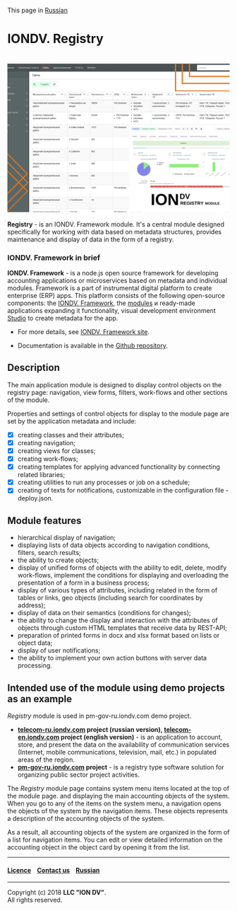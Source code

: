 This page in [Russian](/README_RU.md)

# IONDV. Registry

<h1 align="center"> <a href="https://www.iondv.com/"><img src="/registry.png" alt="IONDV. Registry" align="center"></a>
</h1>  

**Registry** - is an IONDV. Framework module. It's a central module designed specifically for working with data based on metadata structures, provides maintenance and display of data in the form of a registry.

### IONDV. Framework in brief

**IONDV. Framework** - is a node.js open source framework for developing accounting applications
or microservices based on metadata and individual modules. Framework is a part of 
instrumental digital platform to create enterprise 
(ERP) apps. This platform consists of the following open-source components: the [IONDV. Framework](https://github.com/iondv/framework), the
[modules](https://github.com/topics/iondv-module) и ready-made applications expanding it
functionality, visual development environment [Studio](https://github.com/iondv/studio) to create metadata for the app.

* For more details, see [IONDV. Framework site](https://iondv.com). 

* Documentation is available in the [Github repository](https://github.com/iondv/framework/blob/master/docs/en/index.md).

## Description

The main application module is designed to display control objects on the registry page:
navigation, view forms, filters, work-flows and other sections of the module.

Properties and settings of control objects for display to the module page are set by the application metadata and include:

- [x] creating classes and their attributes;
- [x] creating navigation;
- [x] creating views for classes;
- [x] creating work-flows;
- [x] creating templates for applying advanced functionality by connecting related libraries;
- [x] creating utilities to run any processes or job on a schedule;
- [x] creating of texts for notifications, customizable in the configuration file - deploy.json. 

## Module features

- hierarchical display of navigation;
- displaying lists of data objects according to navigation conditions, filters, search results;
- the ability to create objects;
- display of unified forms of objects with the ability to edit, delete, modify work-flows, implement the conditions for displaying and overloading the presentation of a form in a business process;
- display of various types of attributes, including related in the form of tables or links, geo objects (including search for coordinates by address);
- display of data on their semantics (conditions for changes);
- the ability to change the display and interaction with the attributes of objects through custom HTML templates that receive data by REST-API;
- preparation of printed forms in docx and xlsx format based on lists or object data;
- display of user notifications;
- the ability to implement your own action buttons with server data processing.

## Intended use of the module using demo projects as an example

_Registry_ module is used in pm-gov-ru.iondv.com demo project.

* **[telecom-ru.iondv.com](https://telecom-ru.iondv.com/geomap) project (russian version), [telecom-en.iondv.com](https://telecom-en.iondv.com/geomap) project (english version)** - is an application to account, store, and present the data on the availability of communication services (Internet, mobile communications, television, mail, etc.) in populated areas of the region. 
* **[pm-gov-ru.iondv.com](https://pm-gov-ru.iondv.com/geomap) project** - is a registry type software solution for organizing public sector project activities.  

The _Registry_ module page contains system menu items located at the top of the module page. and displaying the main accounting objects of the system. When you go to any of the items on the system menu, a navigation opens the objects of the system by the navigation items. These objects represents a description of the accounting objects of the system.

As a result, all accounting objects of the system are organized in the form of a list for navigation items. You can edit or view detailed information on the accounting object in the object card by opening it from the list.


--------------------------------------------------------------------------  


 #### [Licence](/LICENSE) &ensp;  [Contact us](https://iondv.com/portal/contacts) &ensp;  [Russian](/docs/ru/readme.md)   &ensp;           


--------------------------------------------------------------------------  

Copyright (c) 2018 **LLC "ION DV"**.  
All rights reserved. 